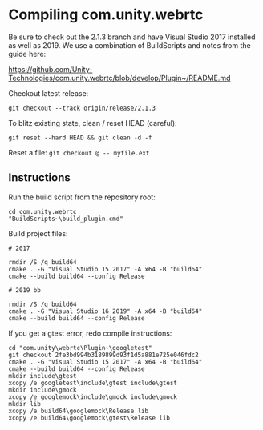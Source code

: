 # Compiling com.unity.webrtc


Be sure to check out the 2.1.3 branch and have Visual Studio 2017 installed as well as 2019. We use a combination of BuildScripts and notes from the guide here:

https://github.com/Unity-Technologies/com.unity.webrtc/blob/develop/Plugin~/README.md

Checkout latest release:

```
git checkout --track origin/release/2.1.3
```

To blitz existing state, clean / reset HEAD (careful):

```
git reset --hard HEAD && git clean -d -f
```

Reset a file: `git checkout @ -- myfile.ext`

## Instructions

Run the build script from the repository root:

```
cd com.unity.webrtc
"BuildScripts~\build_plugin.cmd"
```

Build project files:

```
# 2017

rmdir /S /q build64
cmake . -G "Visual Studio 15 2017" -A x64 -B "build64"
cmake --build build64 --config Release

# 2019 bb    

rmdir /S /q build64
cmake . -G "Visual Studio 16 2019" -A x64 -B "build64"
cmake --build build64 --config Release
```


If you get a gtest error, redo compile instructions:

```
cd "com.unity\webrtc\Plugin~\googletest"
git checkout 2fe3bd994b3189899d93f1d5a881e725e046fdc2
cmake . -G "Visual Studio 15 2017" -A x64 -B "build64"
cmake --build build64 --config Release
mkdir include\gtest
xcopy /e googletest\include\gtest include\gtest
mkdir include\gmock
xcopy /e googlemock\include\gmock include\gmock
mkdir lib
xcopy /e build64\googlemock\Release lib
xcopy /e build64\googlemock\gtest\Release lib
```
